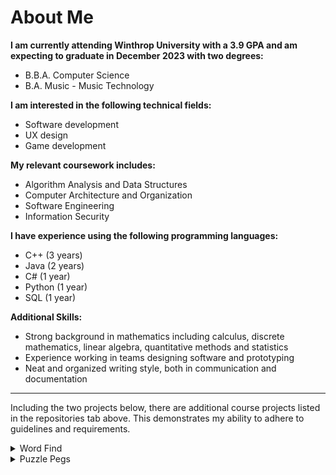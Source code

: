 # About Me

**I am currently attending Winthrop University with a 3.9 GPA and am expecting to graduate in December 2023 with two degrees:**
- B.B.A. Computer Science
- B.A. Music - Music Technology

**I am interested in the following technical fields:**
- Software development
- UX design
- Game development

**My relevant coursework includes:**
- Algorithm Analysis and Data Structures
- Computer Architecture and Organization
- Software Engineering
- Information Security

**I have experience using the following programming languages:**
- C++ (3 years)
- Java (2 years)
- C# (1 year)
- Python (1 year)
- SQL (1 year)

**Additional Skills:**
- Strong background in mathematics including calculus, discrete mathematics, linear algebra, quantitative methods and statistics
- Experience working in teams designing software and prototyping
- Neat and organized writing style, both in communication and documentation
---
Including the two projects below, there are additional course projects listed in the repositories tab above.  This demonstrates my ability to adhere to guidelines and requirements.

<details>
  <summary>Word Find</summary>
  <p>A short Java program that parses an input file and finds string matches orthogonally and diagonally within the input.
  </p>
  https://github.com/morrisc6/wordfind
</details>
<details>
  <summary>Puzzle Pegs</summary>
  <p>A Java program that solves the "Cracker Barrel" puzzle game with (optionally) given starting and ending positions.
  </p>
  https://github.com/morrisc6/puzzlepegs
</details>
